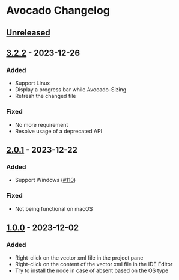 <!-- Keep a Changelog guide -> https://keepachangelog.com -->

# Avocado Changelog

## [Unreleased]

## [3.2.2] - 2023-12-26

### Added

- Support Linux
- Display a progress bar while Avocado-Sizing
- Refresh the changed file

### Fixed

- No more requirement
- Resolve usage of a deprecated API

## [2.0.1] - 2023-12-22

### Added

- Support Windows ([#110](https://github.com/Drjacky/Avocado/issues/110))

### Fixed

- Not being functional on macOS

## [1.0.0] - 2023-12-02

### Added

- Right-click on the vector xml file in the project pane
- Right-click on the content of the vector xml file in the IDE Editor
- Try to install the node in case of absent based on the OS type

[Unreleased]: https://github.com/Drjacky/Avocado/compare/v3.2.2...HEAD
[3.2.2]: https://github.com/Drjacky/Avocado/commits/v3.2.2
[2.0.1]: https://github.com/Drjacky/Avocado/commits/v2.0.1
[1.0.0]: https://github.com/Drjacky/Avocado/commits/v1.0.0
